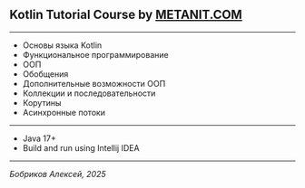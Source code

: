 ## Kotlin Tutorial Course by [METANIT.COM](https://metanit.com/kotlin/tutorial/)

---

- Основы языка Kotlin
- Функциональное программирование
- ООП
- Обобщения
- Дополнительные возможности ООП
- Коллекции и последовательности
- Корутины
- Асинхронные потоки

---

- Java 17+
- Build and run using Intellij IDEA

---

*Бобриков Алексей, 2025*